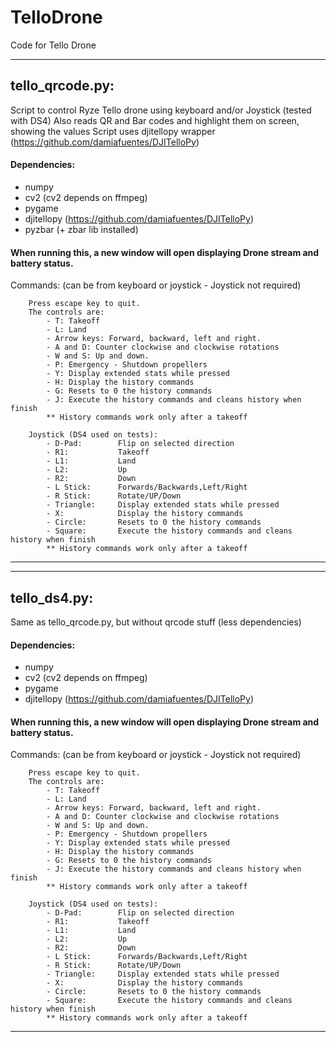 # TelloDrone
Code for Tello Drone

---------------------------------------------------
## tello_qrcode.py:

Script to control Ryze Tello drone using keyboard and/or Joystick (tested with DS4)
Also reads QR and Bar codes and highlight them on screen, showing the values
Script uses djitellopy wrapper (https://github.com/damiafuentes/DJITelloPy)

#### Dependencies:
* numpy
* cv2 (cv2 depends on ffmpeg)
* pygame
* djitellopy (https://github.com/damiafuentes/DJITelloPy)
* pyzbar (+ zbar lib installed)

#### When running this, a new window will open displaying Drone stream and battery status.
Commands: (can be from keyboard or joystick - Joystick not required)

        Press escape key to quit.
        The controls are:
            - T: Takeoff
            - L: Land
            - Arrow keys: Forward, backward, left and right.
            - A and D: Counter clockwise and clockwise rotations
            - W and S: Up and down.
            - P: Emergency - Shutdown propellers
            - Y: Display extended stats while pressed
            - H: Display the history commands
            - G: Resets to 0 the history commands
            - J: Execute the history commands and cleans history when finish
            ** History commands work only after a takeoff
            
        Joystick (DS4 used on tests):
            - D-Pad:        Flip on selected direction
            - R1:           Takeoff
            - L1:           Land
            - L2:           Up
            - R2:           Down
            - L Stick:      Forwards/Backwards,Left/Right
            - R Stick:      Rotate/UP/Down
            - Triangle:     Display extended stats while pressed
            - X:            Display the history commands
            - Circle:       Resets to 0 the history commands
            - Square:       Execute the history commands and cleans history when finish
            ** History commands work only after a takeoff
            
--------------------------------------------------- 

---------------------------------------------------
## tello_ds4.py:
Same as tello_qrcode.py, but without qrcode stuff (less dependencies)

#### Dependencies:
* numpy
* cv2 (cv2 depends on ffmpeg)
* pygame
* djitellopy (https://github.com/damiafuentes/DJITelloPy)

#### When running this, a new window will open displaying Drone stream and battery status.
Commands: (can be from keyboard or joystick - Joystick not required)

        Press escape key to quit.
        The controls are:
            - T: Takeoff
            - L: Land
            - Arrow keys: Forward, backward, left and right.
            - A and D: Counter clockwise and clockwise rotations
            - W and S: Up and down.
            - P: Emergency - Shutdown propellers
            - Y: Display extended stats while pressed
            - H: Display the history commands
            - G: Resets to 0 the history commands
            - J: Execute the history commands and cleans history when finish
            ** History commands work only after a takeoff
            
        Joystick (DS4 used on tests):
            - D-Pad:        Flip on selected direction
            - R1:           Takeoff
            - L1:           Land
            - L2:           Up
            - R2:           Down
            - L Stick:      Forwards/Backwards,Left/Right
            - R Stick:      Rotate/UP/Down
            - Triangle:     Display extended stats while pressed
            - X:            Display the history commands
            - Circle:       Resets to 0 the history commands
            - Square:       Execute the history commands and cleans history when finish
            ** History commands work only after a takeoff
            
---------------------------------------------------            
